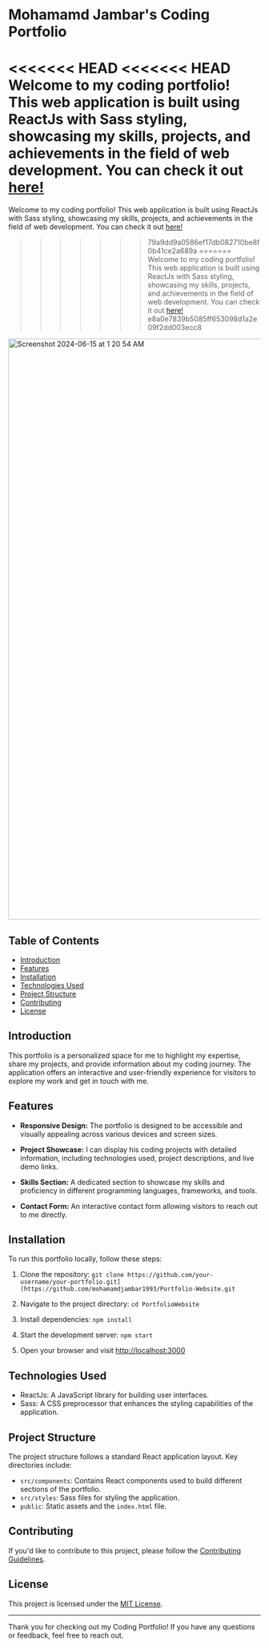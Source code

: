 # Mohamamd Jambar's Coding Portfolio

<<<<<<< HEAD
<<<<<<< HEAD
Welcome to my coding portfolio! This web application is built using ReactJs with Sass styling, showcasing my skills, projects, and achievements in the field of web development. You can check it out [here!](https://mohamamdjambar1993.vercel.app/)
=======
Welcome to my coding portfolio! This web application is built using ReactJs with Sass styling, showcasing my skills, projects, and achievements in the field of web development. You can check it out [here!](https://mohamamdjambar1993.vercel.app/)
>>>>>>> 79a9dd9a0586ef17db082710be8f0b41ce2a689a
=======
Welcome to my coding portfolio! This web application is built using ReactJs with Sass styling, showcasing my skills, projects, and achievements in the field of web development. You can check it out [here!](https://mohamamdjambar1993.vercel.app/)
>>>>>>> e8a0e7839b5085ff653098d1a2e09f2dd003ecc8

<img width="1160" alt="Screenshot 2024-06-15 at 1 20 54 AM" src="https://github.com/mohammadjambar1993/Portfolio-Website/3158d670-8cea-428a-8308-32c6b50f4de0">




## Table of Contents

- [Introduction](#introduction)
- [Features](#features)
- [Installation](#installation)
- [Technologies Used](#technologies-used)
- [Project Structure](#project-structure)
- [Contributing](#contributing)
- [License](#license)

## Introduction

This portfolio is a personalized space for me to highlight my expertise, share my projects, and provide information about my coding journey. The application offers an interactive and user-friendly experience for visitors to explore my work and get in touch with me.

## Features

- **Responsive Design:** The portfolio is designed to be accessible and visually appealing across various devices and screen sizes.

- **Project Showcase:** I can display his coding projects with detailed information, including technologies used, project descriptions, and live demo links.

- **Skills Section:** A dedicated section to showcase my skills and proficiency in different programming languages, frameworks, and tools.

- **Contact Form:** An interactive contact form allowing visitors to reach out to me directly.

## Installation

To run this portfolio locally, follow these steps:

1. Clone the repository: `git clone https://github.com/your-username/your-portfolio.git](https://github.com/mohamamdjambar1993/Portfolio-Website.git`

2. Navigate to the project directory: `cd PortfolioWebsite`

3. Install dependencies: `npm install`

4. Start the development server: `npm start`

5. Open your browser and visit [http://localhost:3000](http://localhost:3000)

## Technologies Used

- ReactJs: A JavaScript library for building user interfaces.
- Sass: A CSS preprocessor that enhances the styling capabilities of the application.

## Project Structure

The project structure follows a standard React application layout. Key directories include:

- `src/components`: Contains React components used to build different sections of the portfolio.
- `src/styles`: Sass files for styling the application.
- `public`: Static assets and the `index.html` file.

## Contributing

If you'd like to contribute to this project, please follow the [Contributing Guidelines](CONTRIBUTING.md).

## License

This project is licensed under the [MIT License](LICENSE).

---

Thank you for checking out my Coding Portfolio! If you have any questions or feedback, feel free to reach out.
